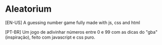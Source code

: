 # Aleatorium
[EN-US] A guessing number game fully made with js, css and html 
 
[PT-BR] Um jogo de adivinhar números entre 0 e 99 com as dicas do "gba" (inspiração), feito com javascript e css puro.
